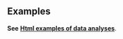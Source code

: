 ## Examples

**See** [**Html examples of data analyses**](https://mlesnoff.github.io/JchemoDemo/build/).